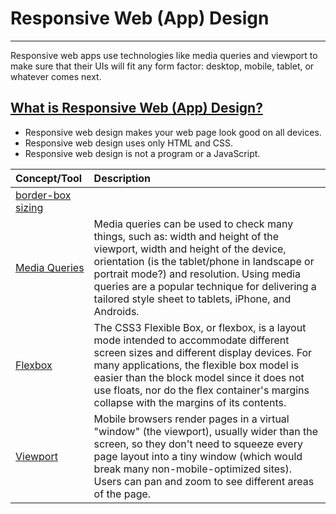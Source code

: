 # Responsive Web \(App\) Design

---

Responsive web apps use technologies like media queries and viewport to make sure that their UIs will fit any form factor: desktop, mobile, tablet, or whatever comes next.

## [What is Responsive Web \(App\) Design?](https://developer.mozilla.org/en-US/Apps/Progressive/Responsive/responsive_design_building_blocks)

* Responsive web design makes your web page look good on all devices.
* Responsive web design uses only HTML and CSS.
* Responsive web design is not a program or a JavaScript.

| Concept/Tool | Description |
| :--- | :--- |
| [border-box sizing](https://css-tricks.com/inheriting-box-sizing-probably-slightly-better-best-practice/) |  |
| [Media Queries](https://css-tricks.com/snippets/css/media-queries-for-standard-devices/) | Media queries can be used to check many things, such as: width and height of the viewport, width and height of the device, orientation \(is the tablet/phone in landscape or portrait mode?\) and resolution. Using media queries are a popular technique for delivering a tailored style sheet to tablets, iPhone, and Androids. |
| [Flexbox](https://css-tricks.com/snippets/css/a-guide-to-flexbox/) | The CSS3 Flexible Box, or flexbox, is a layout mode intended to accommodate different screen sizes and different display devices. For many applications, the flexible box model is easier than the block model since it does not use floats, nor do the flex container's margins collapse with the margins of its contents. |
| [Viewport](https://developer.mozilla.org/en-US/docs/Mozilla/Mobile/Viewport_meta_tag) | Mobile browsers render pages in a virtual "window" \(the viewport\), usually wider than the screen, so they don't need to squeeze every page layout into a tiny window \(which would break many non-mobile-optimized sites\). Users can pan and zoom to see different areas of the page. |





